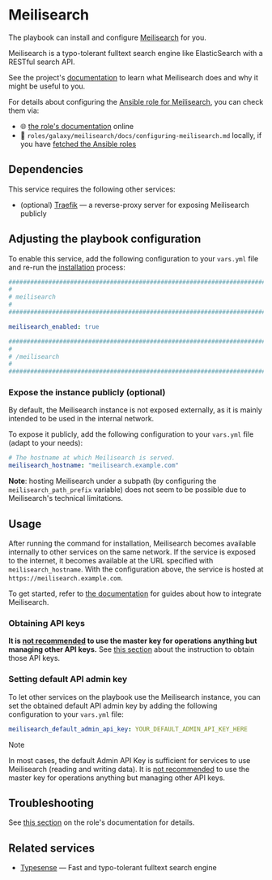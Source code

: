 <!--
SPDX-FileCopyrightText: 2020 - 2024 MDAD project contributors
SPDX-FileCopyrightText: 2020 - 2024 Slavi Pantaleev
SPDX-FileCopyrightText: 2020 Aaron Raimist
SPDX-FileCopyrightText: 2020 Chris van Dijk
SPDX-FileCopyrightText: 2020 Dominik Zajac
SPDX-FileCopyrightText: 2020 Mickaël Cornière
SPDX-FileCopyrightText: 2022 François Darveau
SPDX-FileCopyrightText: 2022 Julian Foad
SPDX-FileCopyrightText: 2022 Warren Bailey
SPDX-FileCopyrightText: 2023 Antonis Christofides
SPDX-FileCopyrightText: 2023 Felix Stupp
SPDX-FileCopyrightText: 2023 Julian-Samuel Gebühr
SPDX-FileCopyrightText: 2023 Pierre 'McFly' Marty
SPDX-FileCopyrightText: 2024 Tiz
SPDX-FileCopyrightText: 2024 - 2025 Suguru Hirahara

SPDX-License-Identifier: AGPL-3.0-or-later
-->

# Meilisearch

The playbook can install and configure [Meilisearch](https://www.meilisearch.com) for you.

Meilisearch is a typo-tolerant fulltext search engine like ElasticSearch with a RESTful search API.

See the project's [documentation](https://www.meilisearch.com/docs/learn/self_hosted/getting_started_with_self_hosted_meilisearch) to learn what Meilisearch does and why it might be useful to you.

For details about configuring the [Ansible role for Meilisearch](https://github.com/mother-of-all-self-hosting/ansible-role-meilisearch), you can check them via:
- 🌐 [the role's documentation](https://github.com/mother-of-all-self-hosting/ansible-role-meilisearch/blob/main/docs/configuring-meilisearch.md) online
- 📁 `roles/galaxy/meilisearch/docs/configuring-meilisearch.md` locally, if you have [fetched the Ansible roles](../installing.md)

## Dependencies

This service requires the following other services:

- (optional) [Traefik](traefik.md) — a reverse-proxy server for exposing Meilisearch publicly

## Adjusting the playbook configuration

To enable this service, add the following configuration to your `vars.yml` file and re-run the [installation](../installing.md) process:

```yaml
########################################################################
#                                                                      #
# meilisearch                                                          #
#                                                                      #
########################################################################

meilisearch_enabled: true

########################################################################
#                                                                      #
# /meilisearch                                                         #
#                                                                      #
########################################################################
```

### Expose the instance publicly (optional)

By default, the Meilisearch instance is not exposed externally, as it is mainly intended to be used in the internal network.

To expose it publicly, add the following configuration to your `vars.yml` file (adapt to your needs):

```yaml
# The hostname at which Meilisearch is served.
meilisearch_hostname: "meilisearch.example.com"
```

**Note**: hosting Meilisearch under a subpath (by configuring the `meilisearch_path_prefix` variable) does not seem to be possible due to Meilisearch's technical limitations.

## Usage

After running the command for installation, Meilisearch becomes available internally to other services on the same network. If the service is exposed to the internet, it becomes available at the URL specified with `meilisearch_hostname`. With the configuration above, the service is hosted at `https://meilisearch.example.com`.

To get started, refer to [the documentation](https://www.meilisearch.com/docs/learn/getting_started/what_is_meilisearch) for guides about how to integrate Meilisearch.

### Obtaining API keys

**It is [not recommended](https://www.meilisearch.com/docs/learn/security/basic_security) to use the master key for operations anything but managing other API keys.** See [this section](https://github.com/mother-of-all-self-hosting/ansible-role-meilisearch/blob/main/docs/configuring-meilisearch.md#obtaining-api-keys) about the instruction to obtain those API keys.

### Setting default API admin key

To let other services on the playbook use the Meilisearch instance, you can set the obtained default API admin key by adding the following configuration to your `vars.yml` file:

```yaml
meilisearch_default_admin_api_key: YOUR_DEFAULT_ADMIN_API_KEY_HERE
```

>[!NOTE]
> In most cases, the default Admin API Key is sufficient for services to use Meilisearch (reading and writing data). It is [not recommended](https://www.meilisearch.com/docs/learn/security/basic_security) to use the master key for operations anything but managing other API keys.

## Troubleshooting

See [this section](https://github.com/mother-of-all-self-hosting/ansible-role-meilisearch/blob/main/docs/configuring-meilisearch.md#troubleshooting) on the role's documentation for details.

## Related services

- [Typesense](typesense.md) — Fast and typo-tolerant fulltext search engine

